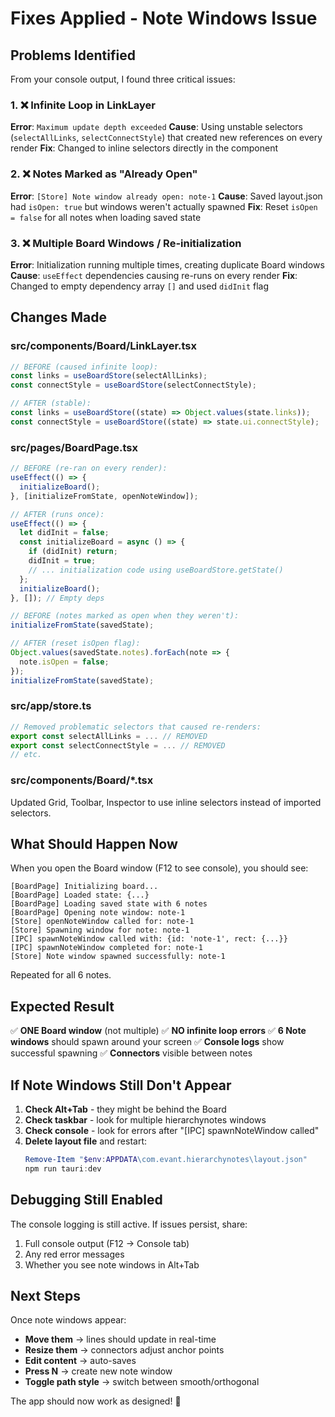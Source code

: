 # Fixes Applied - Note Windows Issue

## Problems Identified

From your console output, I found three critical issues:

### 1. ❌ Infinite Loop in LinkLayer
**Error**: `Maximum update depth exceeded`
**Cause**: Using unstable selectors (`selectAllLinks`, `selectConnectStyle`) that created new references on every render
**Fix**: Changed to inline selectors directly in the component

### 2. ❌ Notes Marked as "Already Open" 
**Error**: `[Store] Note window already open: note-1`
**Cause**: Saved layout.json had `isOpen: true` but windows weren't actually spawned
**Fix**: Reset `isOpen = false` for all notes when loading saved state

### 3. ❌ Multiple Board Windows / Re-initialization
**Error**: Initialization running multiple times, creating duplicate Board windows
**Cause**: `useEffect` dependencies causing re-runs on every render
**Fix**: Changed to empty dependency array `[]` and used `didInit` flag

## Changes Made

### src/components/Board/LinkLayer.tsx
```typescript
// BEFORE (caused infinite loop):
const links = useBoardStore(selectAllLinks);
const connectStyle = useBoardStore(selectConnectStyle);

// AFTER (stable):
const links = useBoardStore((state) => Object.values(state.links));
const connectStyle = useBoardStore((state) => state.ui.connectStyle);
```

### src/pages/BoardPage.tsx
```typescript
// BEFORE (re-ran on every render):
useEffect(() => {
  initializeBoard();
}, [initializeFromState, openNoteWindow]);

// AFTER (runs once):
useEffect(() => {
  let didInit = false;
  const initializeBoard = async () => {
    if (didInit) return;
    didInit = true;
    // ... initialization code using useBoardStore.getState()
  };
  initializeBoard();
}, []); // Empty deps
```

```typescript
// BEFORE (notes marked as open when they weren't):
initializeFromState(savedState);

// AFTER (reset isOpen flag):
Object.values(savedState.notes).forEach(note => {
  note.isOpen = false;
});
initializeFromState(savedState);
```

### src/app/store.ts
```typescript
// Removed problematic selectors that caused re-renders:
export const selectAllLinks = ... // REMOVED
export const selectConnectStyle = ... // REMOVED
// etc.
```

### src/components/Board/*.tsx
Updated Grid, Toolbar, Inspector to use inline selectors instead of imported selectors.

## What Should Happen Now

When you open the Board window (F12 to see console), you should see:

```
[BoardPage] Initializing board...
[BoardPage] Loaded state: {...}
[BoardPage] Loading saved state with 6 notes
[BoardPage] Opening note window: note-1
[Store] openNoteWindow called for: note-1
[Store] Spawning window for note: note-1
[IPC] spawnNoteWindow called with: {id: 'note-1', rect: {...}}
[IPC] spawnNoteWindow completed for: note-1
[Store] Note window spawned successfully: note-1
```

Repeated for all 6 notes.

## Expected Result

✅ **ONE Board window** (not multiple)
✅ **NO infinite loop errors**
✅ **6 Note windows** should spawn around your screen
✅ **Console logs** show successful spawning
✅ **Connectors** visible between notes

## If Note Windows Still Don't Appear

1. **Check Alt+Tab** - they might be behind the Board
2. **Check taskbar** - look for multiple hierarchynotes windows
3. **Check console** - look for errors after "[IPC] spawnNoteWindow called"
4. **Delete layout file** and restart:
   ```powershell
   Remove-Item "$env:APPDATA\com.evant.hierarchynotes\layout.json"
   npm run tauri:dev
   ```

## Debugging Still Enabled

The console logging is still active. If issues persist, share:
1. Full console output (F12 → Console tab)
2. Any red error messages
3. Whether you see note windows in Alt+Tab

## Next Steps

Once note windows appear:
- **Move them** → lines should update in real-time
- **Resize them** → connectors adjust anchor points
- **Edit content** → auto-saves
- **Press N** → create new note window
- **Toggle path style** → switch between smooth/orthogonal

The app should now work as designed! 🎉

